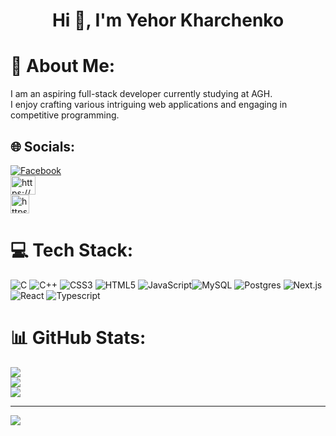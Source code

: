 <h1 align="center"> Hi 👋, I'm Yehor Kharchenko </h1>

# 💫 About Me:
I am an aspiring full-stack developer currently studying at AGH.<br>
I enjoy crafting various intriguing web applications and engaging in competitive programming.<br>



## 🌐 Socials:
[![Facebook](https://img.shields.io/badge/Facebook-%231877F2.svg?logo=Facebook&logoColor=white)](https://www.facebook.com/profile.php?id=100095076236650)
<br>
<a href="https://codeforces.com/profile/yyourharr" target="blank"><img align="center" src="https://raw.githubusercontent.com/rahuldkjain/github-profile-readme-generator/master/src/images/icons/Social/codeforces.svg" alt="https://codeforces.com/profile/yyourharr" height="30" width="40" /></a>
<br>
<a href="https://www.leetcode.com/yehorkharchenko/" target="blank"><img align="center" src="https://raw.githubusercontent.com/rahuldkjain/github-profile-readme-generator/master/src/images/icons/Social/leet-code.svg" alt="https://leetcode.com/yehorkharchenko/" height="30" width="30" /></a>

# 💻 Tech Stack:
![C](https://img.shields.io/badge/c-%2300599C.svg?style=for-the-badge&logo=c&logoColor=white) ![C++](https://img.shields.io/badge/c++-%2300599C.svg?style=for-the-badge&logo=c%2B%2B&logoColor=white) ![CSS3](https://img.shields.io/badge/css3-%231572B6.svg?style=for-the-badge&logo=css3&logoColor=white) ![HTML5](https://img.shields.io/badge/html5-%23E34F26.svg?style=for-the-badge&logo=html5&logoColor=white) ![JavaScript](https://img.shields.io/badge/javascript-%23323330.svg?style=for-the-badge&logo=javascript&logoColor=%23F7DF1E)![MySQL](https://img.shields.io/badge/mysql-%2300000f.svg?style=for-the-badge&logo=mysql&logoColor=white) ![Postgres](https://img.shields.io/badge/postgres-%23316192.svg?style=for-the-badge&logo=postgresql&logoColor=white) ![Next.js](https://img.shields.io/badge/next.js-000000?style=for-the-badge&logo=nextdotjs&logoColor=white) ![React](https://shields.io/badge/react-black?logo=react&style=for-the-badge) ![Typescript](https://img.shields.io/badge/TypeScript-3178C6?style=for-the-badge&logo=typescript&logoColor=white)
# 📊 GitHub Stats:
![](https://github-readme-stats.vercel.app/api?username=collectioneur&theme=tokyonight&hide_border=true&include_all_commits=false&count_private=false)<br/>
![](https://github-readme-streak-stats.herokuapp.com/?user=collectioneur&theme=tokyonight&hide_border=true)<br/>
![](https://github-readme-stats.vercel.app/api/top-langs/?username=collectioneur&theme=tokyonight&hide_border=true&include_all_commits=false&count_private=false&layout=compact)

---
[![](https://visitcount.itsvg.in/api?id=collectioneur&icon=0&color=11)](https://visitcount.itsvg.in)
